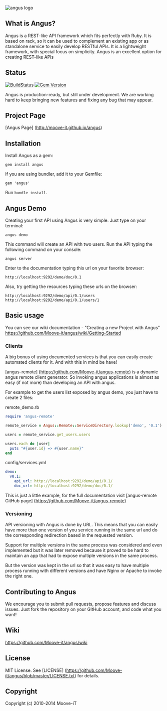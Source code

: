 ![angus logo](http://moove-it.github.io/angus/angus_logo.png)


## What is Angus?

Angus is a REST-like API framework which fits perfectly with Ruby.
It is based on rack, so it can be used to complement an existing app or as standalone service to
easily develop RESTful APIs. It is a lightweight framework, with
special focus on simplicity. Angus is an excellent option for creating REST-like APIs

## Status

[![BuildStatus](https://api.travis-ci.org/Moove-it/angus.png)](https://travis-ci.org/Moove-it/angus) [![Gem Version](https://badge.fury.io/rb/angus.png)](http://badge.fury.io/rb/angus)

Angus is production-ready, but still under development. We are working hard to keep bringing new
features and fixing any bug that may appear.

## Project Page

[Angus Page] (http://moove-it.github.io/angus)

## Installation

Install Angus as a gem:

    gem install angus

If you are using bundler, add it to your Gemfile:

    gem 'angus'

Run `bundle install`.

## Angus Demo

Creating your first API using Angus is very simple. Just type on your terminal:

    angus demo

This command will create an API with two users. Run the API typing the following command on your console:

    angus server

Enter to the documentation typing this url on your favorite browser:

    http://localhost:9292/demo/doc/0.1

Also, try getting the resources typing these urls on the browser:

    http://localhost:9292/demo/api/0.1/users
    http://localhost:9292/demo/api/0.1/users/1

## Basic usage
You can see our wiki documentation - "Creating a new Project with Angus"
https://github.com/Moove-it/angus/wiki/Getting-Started


### Clients

A big bonus of using documented services is that you can easily create automated clients for it.
And with this in mind be have!

[angus-remote] (https://github.com/Moove-it/angus-remote) is a dynamic angus remote client generator.
So invoking angus applications is almost as easy (if not more) than developing an API with angus.

For example to get the users list exposed by angus demo, you just have to create 2 files:

remote_demo.rb
```ruby
require 'angus-remote'

remote_service = Angus::Remote::ServiceDirectory.lookup('demo', '0.1')

users = remote_service.get_users.users

users.each do |user|
  puts "#{user.id} => #{user.name}"
end
```
config/services.yml
```yml
demo:
  v0.1:
    api_url: http://localhost:9292/demo/api/0.1/
    doc_url: http://localhost:9292/demo/doc/0.1/
```

This is just a little example, for the full documentation visit [angus-remote GitHub page] (https://github.com/Moove-it/angus-remote)

### Versioning

API versioning with Angus is done by URL. This means that you can easily have more than one version
of you service running in the same url and do the corresponding redirection based in the requested
version.

Support for multiple versions in the same process was considered and even implemented but it was
later removed because it proved to be hard to maintain an app that had to expose multiple versions
in the same process.

But the version was kept in the url so that it was easy to have multiple process running with
different versions and have Nginx or Apache to invoke the right one.

## Contributing to Angus

We encourage you to submit pull requests, propose features and discuss issues. Just fork the
repository on your GitHub account, and code what you want!

## Wiki
https://github.com/Moove-it/angus/wiki

## License

MIT License. See [LICENSE] (https://github.com/Moove-it/angus/blob/master/LICENSE.txt) for details.

## Copyright

Copyright (c) 2010-2014 Moove-iT
